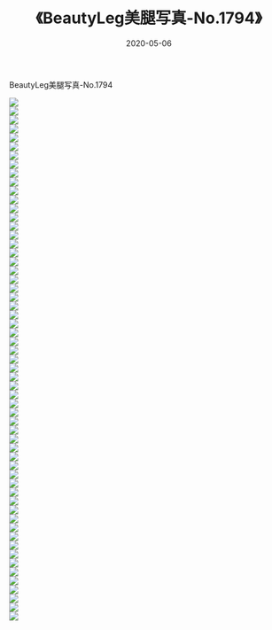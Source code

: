 ﻿---
layout: post
title:  《BeautyLeg美腿写真-No.1794》
date:   2020-05-06
img: http://img.660000.xyz/Sharelink/网络美图/2020/BeautyLeg美腿写真-No.1794/000.jpg
categories: [美女, 清纯, 唯美]
---

BeautyLeg美腿写真-No.1794

  ![](http://img.660000.xyz/Sharelink/网络美图/2020/BeautyLeg美腿写真-No.1794/001.jpg) <br> ![](http://img.660000.xyz/Sharelink/网络美图/2020/BeautyLeg美腿写真-No.1794/002.jpg) <br> ![](http://img.660000.xyz/Sharelink/网络美图/2020/BeautyLeg美腿写真-No.1794/003.jpg) <br> ![](http://img.660000.xyz/Sharelink/网络美图/2020/BeautyLeg美腿写真-No.1794/004.jpg) <br> ![](http://img.660000.xyz/Sharelink/网络美图/2020/BeautyLeg美腿写真-No.1794/005.jpg) <br> ![](http://img.660000.xyz/Sharelink/网络美图/2020/BeautyLeg美腿写真-No.1794/006.jpg) <br> ![](http://img.660000.xyz/Sharelink/网络美图/2020/BeautyLeg美腿写真-No.1794/007.jpg) <br> ![](http://img.660000.xyz/Sharelink/网络美图/2020/BeautyLeg美腿写真-No.1794/008.jpg) <br> ![](http://img.660000.xyz/Sharelink/网络美图/2020/BeautyLeg美腿写真-No.1794/009.jpg) <br> ![](http://img.660000.xyz/Sharelink/网络美图/2020/BeautyLeg美腿写真-No.1794/010.jpg) <br> ![](http://img.660000.xyz/Sharelink/网络美图/2020/BeautyLeg美腿写真-No.1794/011.jpg) <br> ![](http://img.660000.xyz/Sharelink/网络美图/2020/BeautyLeg美腿写真-No.1794/012.jpg) <br> ![](http://img.660000.xyz/Sharelink/网络美图/2020/BeautyLeg美腿写真-No.1794/013.jpg) <br> ![](http://img.660000.xyz/Sharelink/网络美图/2020/BeautyLeg美腿写真-No.1794/014.jpg) <br> ![](http://img.660000.xyz/Sharelink/网络美图/2020/BeautyLeg美腿写真-No.1794/015.jpg) <br> ![](http://img.660000.xyz/Sharelink/网络美图/2020/BeautyLeg美腿写真-No.1794/016.jpg) <br> ![](http://img.660000.xyz/Sharelink/网络美图/2020/BeautyLeg美腿写真-No.1794/017.jpg) <br> ![](http://img.660000.xyz/Sharelink/网络美图/2020/BeautyLeg美腿写真-No.1794/018.jpg) <br> ![](http://img.660000.xyz/Sharelink/网络美图/2020/BeautyLeg美腿写真-No.1794/019.jpg) <br> ![](http://img.660000.xyz/Sharelink/网络美图/2020/BeautyLeg美腿写真-No.1794/020.jpg) <br> ![](http://img.660000.xyz/Sharelink/网络美图/2020/BeautyLeg美腿写真-No.1794/021.jpg) <br> ![](http://img.660000.xyz/Sharelink/网络美图/2020/BeautyLeg美腿写真-No.1794/022.jpg) <br> ![](http://img.660000.xyz/Sharelink/网络美图/2020/BeautyLeg美腿写真-No.1794/023.jpg) <br> ![](http://img.660000.xyz/Sharelink/网络美图/2020/BeautyLeg美腿写真-No.1794/024.jpg) <br> ![](http://img.660000.xyz/Sharelink/网络美图/2020/BeautyLeg美腿写真-No.1794/025.jpg) <br> ![](http://img.660000.xyz/Sharelink/网络美图/2020/BeautyLeg美腿写真-No.1794/026.jpg) <br> ![](http://img.660000.xyz/Sharelink/网络美图/2020/BeautyLeg美腿写真-No.1794/027.jpg) <br> ![](http://img.660000.xyz/Sharelink/网络美图/2020/BeautyLeg美腿写真-No.1794/028.jpg) <br> ![](http://img.660000.xyz/Sharelink/网络美图/2020/BeautyLeg美腿写真-No.1794/029.jpg) <br> ![](http://img.660000.xyz/Sharelink/网络美图/2020/BeautyLeg美腿写真-No.1794/030.jpg) <br> ![](http://img.660000.xyz/Sharelink/网络美图/2020/BeautyLeg美腿写真-No.1794/031.jpg) <br> ![](http://img.660000.xyz/Sharelink/网络美图/2020/BeautyLeg美腿写真-No.1794/032.jpg) <br> ![](http://img.660000.xyz/Sharelink/网络美图/2020/BeautyLeg美腿写真-No.1794/033.jpg) <br> ![](http://img.660000.xyz/Sharelink/网络美图/2020/BeautyLeg美腿写真-No.1794/034.jpg) <br> ![](http://img.660000.xyz/Sharelink/网络美图/2020/BeautyLeg美腿写真-No.1794/035.jpg) <br> ![](http://img.660000.xyz/Sharelink/网络美图/2020/BeautyLeg美腿写真-No.1794/036.jpg) <br> ![](http://img.660000.xyz/Sharelink/网络美图/2020/BeautyLeg美腿写真-No.1794/037.jpg) <br> ![](http://img.660000.xyz/Sharelink/网络美图/2020/BeautyLeg美腿写真-No.1794/038.jpg) <br> ![](http://img.660000.xyz/Sharelink/网络美图/2020/BeautyLeg美腿写真-No.1794/039.jpg) <br> ![](http://img.660000.xyz/Sharelink/网络美图/2020/BeautyLeg美腿写真-No.1794/040.jpg) <br> ![](http://img.660000.xyz/Sharelink/网络美图/2020/BeautyLeg美腿写真-No.1794/041.jpg) <br> ![](http://img.660000.xyz/Sharelink/网络美图/2020/BeautyLeg美腿写真-No.1794/042.jpg) <br> ![](http://img.660000.xyz/Sharelink/网络美图/2020/BeautyLeg美腿写真-No.1794/043.jpg) <br> ![](http://img.660000.xyz/Sharelink/网络美图/2020/BeautyLeg美腿写真-No.1794/044.jpg) <br> ![](http://img.660000.xyz/Sharelink/网络美图/2020/BeautyLeg美腿写真-No.1794/045.jpg) <br> ![](http://img.660000.xyz/Sharelink/网络美图/2020/BeautyLeg美腿写真-No.1794/046.jpg) <br> ![](http://img.660000.xyz/Sharelink/网络美图/2020/BeautyLeg美腿写真-No.1794/047.jpg) <br> ![](http://img.660000.xyz/Sharelink/网络美图/2020/BeautyLeg美腿写真-No.1794/048.jpg) <br> ![](http://img.660000.xyz/Sharelink/网络美图/2020/BeautyLeg美腿写真-No.1794/049.jpg) <br> ![](http://img.660000.xyz/Sharelink/网络美图/2020/BeautyLeg美腿写真-No.1794/050.jpg) <br> ![](http://img.660000.xyz/Sharelink/网络美图/2020/BeautyLeg美腿写真-No.1794/051.jpg) <br> ![](http://img.660000.xyz/Sharelink/网络美图/2020/BeautyLeg美腿写真-No.1794/052.jpg) <br> ![](http://img.660000.xyz/Sharelink/网络美图/2020/BeautyLeg美腿写真-No.1794/053.jpg) <br> ![](http://img.660000.xyz/Sharelink/网络美图/2020/BeautyLeg美腿写真-No.1794/054.jpg) <br> ![](http://img.660000.xyz/Sharelink/网络美图/2020/BeautyLeg美腿写真-No.1794/055.jpg) <br> ![](http://img.660000.xyz/Sharelink/网络美图/2020/BeautyLeg美腿写真-No.1794/056.jpg) <br> ![](http://img.660000.xyz/Sharelink/网络美图/2020/BeautyLeg美腿写真-No.1794/057.jpg) <br> ![](http://img.660000.xyz/Sharelink/网络美图/2020/BeautyLeg美腿写真-No.1794/058.jpg) <br> ![](http://img.660000.xyz/Sharelink/网络美图/2020/BeautyLeg美腿写真-No.1794/059.jpg) <br>